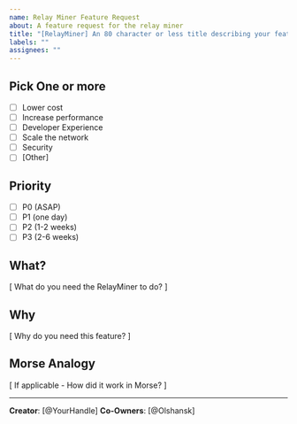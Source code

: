```yaml
---
name: Relay Miner Feature Request
about: A feature request for the relay miner
title: "[RelayMiner] An 80 character or less title describing your feature request"
labels: ""
assignees: ""
---
```


## Pick One or more

- [ ] Lower cost
- [ ] Increase performance
- [ ] Developer Experience
- [ ] Scale the network
- [ ] Security
- [ ] [Other]

## Priority

- [ ] P0 (ASAP)
- [ ] P1 (one day)
- [ ] P2 (1-2 weeks)
- [ ] P3 (2-6 weeks)

## What?

[ What do you need the RelayMiner to do? ]

## Why

[ Why do you need this feature? ]

## Morse Analogy

[ If applicable - How did it work in Morse? ]

---

**Creator**: [@YourHandle]
**Co-Owners**: [@Olshansk]
